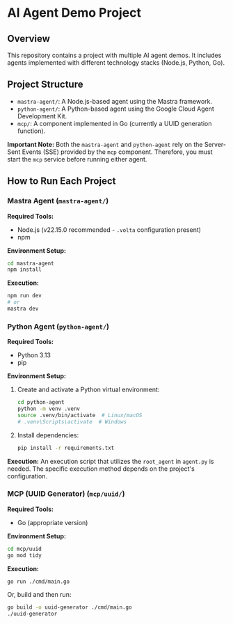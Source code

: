 # AI Agent Demo Project

## Overview

This repository contains a project with multiple AI agent demos. It includes agents implemented with different technology stacks (Node.js, Python, Go).

## Project Structure

- `mastra-agent/`: A Node.js-based agent using the Mastra framework.
- `python-agent/`: A Python-based agent using the Google Cloud Agent Development Kit.
- `mcp/`: A component implemented in Go (currently a UUID generation function).

**Important Note:** Both the `mastra-agent` and `python-agent` rely on the Server-Sent Events (SSE) provided by the `mcp` component. Therefore, you must start the `mcp` service before running either agent.

## How to Run Each Project

### Mastra Agent (`mastra-agent/`)

**Required Tools:**
- Node.js (v22.15.0 recommended - `.volta` configuration present)
- npm

**Environment Setup:**
```bash
cd mastra-agent
npm install
```

**Execution:**
```bash
npm run dev
# or
mastra dev
```

### Python Agent (`python-agent/`)

**Required Tools:**
- Python 3.13
- pip

**Environment Setup:**
1. Create and activate a Python virtual environment:
   ```bash
   cd python-agent
   python -m venv .venv
   source .venv/bin/activate  # Linux/macOS
   # .venv\Scripts\activate  # Windows
   ```
2. Install dependencies:
   ```bash
   pip install -r requirements.txt
   ```

**Execution:**
An execution script that utilizes the `root_agent` in `agent.py` is needed. The specific execution method depends on the project's configuration.

### MCP (UUID Generator) (`mcp/uuid/`)

**Required Tools:**
- Go (appropriate version)

**Environment Setup:**
```bash
cd mcp/uuid
go mod tidy
```

**Execution:**
```bash
go run ./cmd/main.go
```
Or, build and then run:
```bash
go build -o uuid-generator ./cmd/main.go
./uuid-generator
``` 
